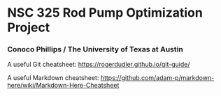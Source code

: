 # NSC 325 Rod Pump Optimization Project
### Conoco Phillips / The University of Texas at Austin

A useful Git cheatsheet: https://rogerdudler.github.io/git-guide/

A useful Markdown cheatsheet: https://github.com/adam-p/markdown-here/wiki/Markdown-Here-Cheatsheet
